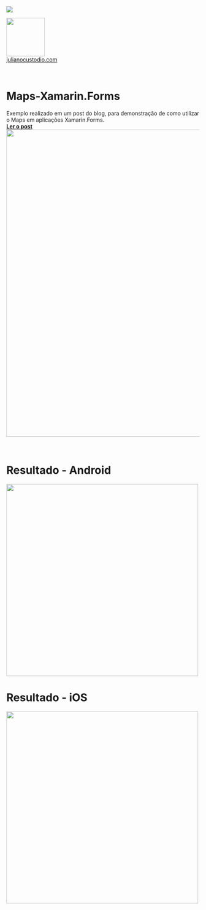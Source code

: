 <image src="https://camo.githubusercontent.com/f13bbe855abf1e435732ed337f17d7d9e09657ad/68747470733a2f2f63686f6866692e76697375616c73747564696f2e636f6d2f5f617069732f7075626c69632f6275696c642f646566696e6974696f6e732f62396130313732632d303932362d343262382d616632662d3234393533393737336261352f31332f6261646765"/>



  <a href="http://julianocustodio.com" target="_blank"><image width="100px" src="https://julianocustodiosite.files.wordpress.com/2017/02/cropped-logojuliano.png?w=300&h=300&crop=1"/></a>
 <br/><a href="http://julianocustodio.com">julianocustodio.com</a>

 
<br/>


# Maps-Xamarin.Forms
Exemplo realizado em um post do blog, para demonstração de como utilizar o Maps em aplicações Xamarin.Forms.
<br><a href="https://julianocustodio.com/maps-xamarin-forms/" target="_blank"><b> Ler o post</b></a></br> 
<a href="https://julianocustodio.com/maps-xamarin-forms/">
<image width="800px" src="https://julianocustodiosite.files.wordpress.com/2017/09/wallmaps.png?w=1462"/></a>

<br/>


# Resultado - Android
<p>  
  <image height="500px"src="https://julianocustodiosite.files.wordpress.com/2017/09/screenshot-1506614345217.jpg?w=300&h=533?w=417&h=683"/>  
</p>

# Resultado - iOS
<p>  
  <image height="500px"src="https://julianocustodiosite.files.wordpress.com/2017/09/2017-09-26_06-25-23.jpg?w=300&h=533?w=417&h=683"/>  
</p>
